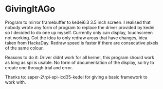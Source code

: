 # GivingItAGo

Program to mirror framebuffer to kedei6.3 3.5 inch screen. I realised that nobody wrote any form of program to replace the driver provided by kedei so I decided to do one up myself. Currently only can display, touchscreen not working. Got the idea to only redraw areas that have changes, idea taken from HackaDay. Redraw speed is faster if there are consecutive pixels of the same colour.

Reasons to do it:
Driver didnt work for all kernel, this program should work as long as spi is usable.
No form of documentation of the display, so try to create one through trial and error.


Thanks to:
saper-2\rpi-spi-lcd35-kedei for giving a basic framework to work with.
